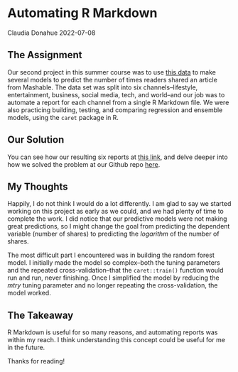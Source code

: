 Automating R Markdown
================
Claudia Donahue
2022-07-08

## The Assignment

Our second project in this summer course was to use [this
data](https://archive.ics.uci.edu/ml/datasets/Online+News+Popularity) to
make several models to predict the number of times readers shared an
article from Mashable. The data set was split into six
channels–lifestyle, entertainment, business, social media, tech, and
world–and our job was to automate a report for each channel from a
single R Markdown file. We were also practicing building, testing, and
comparing regression and ensemble models, using the `caret` package in
R.

## Our Solution

You can see how our resulting six reports at [this
link](https://cdonahu.github.io/st558-project2/), and delve deeper into
how we solved the problem at our Github repo
[here](https://github.com/cdonahu/st558-project2).

## My Thoughts

Happily, I do not think I would do a lot differently. I am glad to say
we started working on this project as early as we could, and we had
plenty of time to complete the work. I did notice that our predictive
models were not making great predictions, so I might change the goal
from predicting the dependent variable (number of shares) to predicting
the *logarithm* of the number of shares.

The most difficult part I encountered was in building the random forest
model. I initially made the model so complex–both the tuning parameters
and the repeated cross-validation–that the `caret::train()` function
would run and run, never finishing. Once I simplified the model by
reducing the *mtry* tuning parameter and no longer repeating the
cross-validation, the model worked.

## The Takeaway

R Markdown is useful for so many reasons, and automating reports was
within my reach. I think understanding this concept could be useful for
me in the future.

Thanks for reading!
